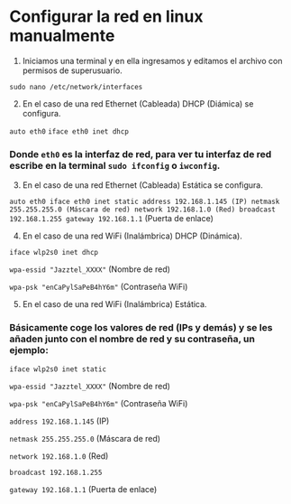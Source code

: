# Configurar la red en linux manualmente

1. Iniciamos una terminal y en ella ingresamos y editamos el archivo con permisos de superusuario.

`sudo nano /etc/network/interfaces`

2. En el caso de una red Ethernet (Cableada) DHCP (Diámica) se configura.

`auto eth0`
`iface eth0 inet dhcp`

### Donde `eth0` es la interfaz de red, para ver tu interfaz de red escribe en la terminal `sudo ifconfig` o `iwconfig`.

3. En el caso de una red Ethernet (Cableada) Estática se configura.

`auto eth0
iface eth0 inet static
address 192.168.1.145 (IP)
netmask 255.255.255.0 (Máscara de red)
network 192.168.1.0 (Red)
broadcast 192.168.1.255
gateway 192.168.1.1` (Puerta de enlace)

4. En el caso de una red WiFi (Inalámbrica) DHCP (Dinámica).

`iface wlp2s0 inet dhcp`  

`wpa-essid "Jazztel_XXXX"` (Nombre de red)  

`wpa-psk "enCaPylSaPeB4hY6m"` (Contraseña WiFi)

5. En el caso de una red WiFi (Inalámbrica) Estática.

### Básicamente coge los valores de red (IPs y demás) y se les añaden junto con el nombre de red y su contraseña, un ejemplo:

`iface wlp2s0 inet static`  

`wpa-essid "Jazztel_XXXX"` (Nombre de red)  

`wpa-psk "enCaPylSaPeB4hY6m"` (Contraseña WiFi)  

`address 192.168.1.145` (IP)  

`netmask 255.255.255.0` (Máscara de red)  

`network 192.168.1.0` (Red)  

`broadcast 192.168.1.255`  

`gateway 192.168.1.1` (Puerta de enlace)

